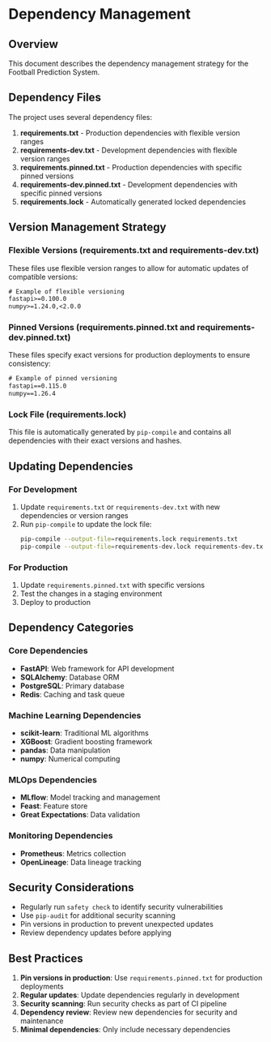 # Dependency Management

## Overview

This document describes the dependency management strategy for the Football Prediction System.

## Dependency Files

The project uses several dependency files:

1. **requirements.txt** - Production dependencies with flexible version ranges
2. **requirements-dev.txt** - Development dependencies with flexible version ranges
3. **requirements.pinned.txt** - Production dependencies with specific pinned versions
4. **requirements-dev.pinned.txt** - Development dependencies with specific pinned versions
5. **requirements.lock** - Automatically generated locked dependencies

## Version Management Strategy

### Flexible Versions (requirements.txt and requirements-dev.txt)

These files use flexible version ranges to allow for automatic updates of compatible versions:

```txt
# Example of flexible versioning
fastapi>=0.100.0
numpy>=1.24.0,<2.0.0
```

### Pinned Versions (requirements.pinned.txt and requirements-dev.pinned.txt)

These files specify exact versions for production deployments to ensure consistency:

```txt
# Example of pinned versioning
fastapi==0.115.0
numpy==1.26.4
```

### Lock File (requirements.lock)

This file is automatically generated by `pip-compile` and contains all dependencies with their exact versions and hashes.

## Updating Dependencies

### For Development

1. Update `requirements.txt` or `requirements-dev.txt` with new dependencies or version ranges
2. Run `pip-compile` to update the lock file:
   ```bash
   pip-compile --output-file=requirements.lock requirements.txt
   pip-compile --output-file=requirements-dev.lock requirements-dev.txt
   ```

### For Production

1. Update `requirements.pinned.txt` with specific versions
2. Test the changes in a staging environment
3. Deploy to production

## Dependency Categories

### Core Dependencies

- **FastAPI**: Web framework for API development
- **SQLAlchemy**: Database ORM
- **PostgreSQL**: Primary database
- **Redis**: Caching and task queue

### Machine Learning Dependencies

- **scikit-learn**: Traditional ML algorithms
- **XGBoost**: Gradient boosting framework
- **pandas**: Data manipulation
- **numpy**: Numerical computing

### MLOps Dependencies

- **MLflow**: Model tracking and management
- **Feast**: Feature store
- **Great Expectations**: Data validation

### Monitoring Dependencies

- **Prometheus**: Metrics collection
- **OpenLineage**: Data lineage tracking

## Security Considerations

- Regularly run `safety check` to identify security vulnerabilities
- Use `pip-audit` for additional security scanning
- Pin versions in production to prevent unexpected updates
- Review dependency updates before applying

## Best Practices

1. **Pin versions in production**: Use `requirements.pinned.txt` for production deployments
2. **Regular updates**: Update dependencies regularly in development
3. **Security scanning**: Run security checks as part of CI pipeline
4. **Dependency review**: Review new dependencies for security and maintenance
5. **Minimal dependencies**: Only include necessary dependencies
